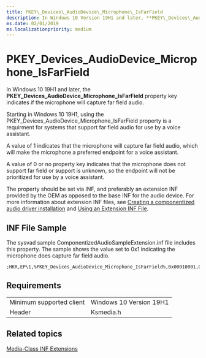 ```yaml
---
title: PKEY\_Devices\_AudioDevice\_Microphone\_IsFarField
description: In Windows 10 Version 19H1 and later, **PKEY\_Devices\_AudioDevice\_Microphone\_IsFarField** property key identifies indicates if the microphone will capture far field audio.
ms.date: 02/01/2019
ms.localizationpriority: medium
---
```


# PKEY\_Devices\_AudioDevice\_Microphone\_IsFarField

In Windows 10 19H1 and later, the **PKEY\_Devices\_AudioDevice\_Microphone\_IsFarField** property key indicates if the microphone will capture far field audio. 

Starting in Windows 10 19H1, using the PKEY\_Devices\_AudioDevice\_Microphone\_IsFarField property is a requirment for systems that support far field audio for use by a  voice assistant. 

A value of 1 indicates that the microphone will capture far field audio, which will make the microphone a preferred endpoint for a voice assistant. 

A value of 0 or no property key indicates that the microphone does not support far field or support is unknown, so the endpoint will not be prioritized for use by a voice assistant.

The property should be set via INF, and preferably an extension INF provided by the OEM as opposed to the base INF for the audio device. For more information about extension INF files, see [Creating a componentized audio driver installation](https://docs.microsoft.com/windows-hardware/drivers/audio/audio-universal-drivers#-creating-a-componentized-audio-driver-installation) and [Using an Extension INF File](https://docs.microsoft.com/windows-hardware/drivers/install/using-an-extension-inf-file).




## <span id="INF_File_Sample"></span><span id="inf_file_sample"></span><span id="INF_FILE_SAMPLE"></span>INF File Sample

The sysvad sample ComponentizedAudioSampleExtension.inf file includes this property. The sample shows the value set to 0x1 indicating the microphone does capture far field audio.

```inf
;HKR,EP\1,%PKEY_Devices_AudioDevice_Microphone_IsFarField%,0x00010001,0x1
```

Requirements
------------

|||
|--- |--- |
|Minimum supported client|Windows 10 Version 19H1|
|Header|Ksmedia.h|

## <span id="related_topics"></span>Related topics

[Media-Class INF Extensions](media-class-inf-extensions.md)

 

 






